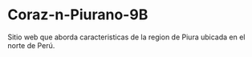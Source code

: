 # Coraz-n-Piurano-9B
Sitio web que aborda caracteristicas de la region de Piura ubicada en el norte de Perú.
